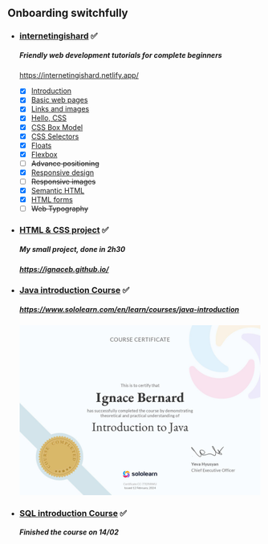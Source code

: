 ## Onboarding switchfully ##
- ### [internetingishard](https://github.com/IgnaceB/onboarding-switchfully/tree/main/internetingishard) :white_check_mark: ###
    ##### Friendly web development tutorials for complete beginners
    https://internetingishard.netlify.app/ 

	- [x] [Introduction](https://github.com/IgnaceB/onboarding-switchfully/tree/main/internetingishard/introduction)
	- [x] [Basic web pages](https://github.com/IgnaceB/onboarding-switchfully/tree/main/internetingishard/basic_web_pages)
	- [x] [Links and images](https://github.com/IgnaceB/onboarding-switchfully/tree/main/internetingishard/links_and_images)
	- [x] [Hello, CSS](https://github.com/IgnaceB/onboarding-switchfully/tree/main/internetingishard/hello_css)
	- [x] [CSS Box Model](https://github.com/IgnaceB/onboarding-switchfully/tree/main/internetingishard/css_box_model)
	- [x] [CSS Selectors](https://github.com/IgnaceB/onboarding-switchfully/tree/main/internetingishard/css_selectors)
	- [x] [Floats](https://github.com/IgnaceB/onboarding-switchfully/tree/main/internetingishard/floats)
	- [x] [Flexbox](https://github.com/IgnaceB/onboarding-switchfully/tree/main/internetingishard/flexbox) 
	- [ ] ~~Advance positioning~~ 
	- [x] [Responsive design](https://github.com/IgnaceB/onboarding-switchfully/tree/main/internetingishard/responsive_design) 
	- [ ] ~~Responsive images~~
	- [x] [Semantic HTML](https://github.com/IgnaceB/onboarding-switchfully/tree/main/internetingishard/semantic_html) 
	- [x] [HTML forms](https://github.com/IgnaceB/onboarding-switchfully/tree/main/internetingishard/html_forms) 
	- [ ] ~~Web Typography~~

- ### [HTML & CSS project]() :white_check_mark: ###
	##### My small project, done in 2h30
	##### https://ignaceb.github.io/
- ### [Java introduction Course]() :white_check_mark: ###
	##### https://www.sololearn.com/en/learn/courses/java-introduction
	![Alt sololearn certificate](./assets/Certificate_Java_Sololearn.jpg)
- ### [SQL introduction Course]() :white_check_mark: ###
	##### Finished the course on 14/02